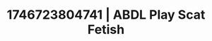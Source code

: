 ---
categories:
- Immersive erotica
- Erotic photography
- AI-generated
- Real couple content
- Lace and desire
- ASMR
- Erotic slow burn
- Cosplay
image: /assets/images/1746723804741.jpg
layout: post
seo:
  description: Featured content with premium Scat Fetish, ABDL Play. HD images available.
  keywords: Scat Fetish, ABDL Play
  og_image: /assets/images/1746723804741.jpg
  schema_type: VisualArtwork
tags:
- ABDL Play
- '#1746723804741'
- Scat Fetish
title: 1746723804741 | ABDL Play Scat Fetish
---
